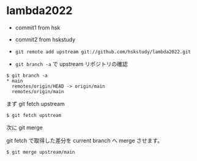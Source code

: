 # lambda2022

- commit1 from hsk
- commit2 from hskstudy

- `git remote add upstream git://github.com/hskstudy/lambda2022.git`

- `git branch -a` で upstream リポジトリの確認

```
$ git branch -a
* main
  remotes/origin/HEAD -> origin/main
  remotes/origin/main
```

まず git fetch upstream

```
$ git fetch upstream
```

次に git merge

git fetch で取得した差分を current branch へ merge させます。

```
$ git merge upstream/main
```
